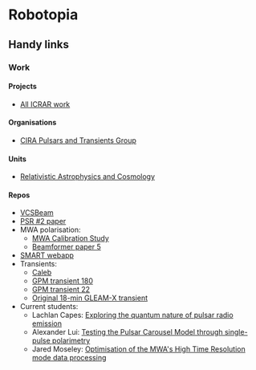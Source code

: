 # Robotopia

<!--
**robotopia/robotopia** is a ✨ _special_ ✨ repository because its `README.md` (this file) appears on your GitHub profile.

Here are some ideas to get you started:

- 🔭 I’m currently working on ...
- 🌱 I’m currently learning ...
- 👯 I’m looking to collaborate on ...
- 🤔 I’m looking for help with ...
- 💬 Ask me about ...
- 📫 How to reach me: ...
- 😄 Pronouns: he/him
-->

## Handy links

### Work

#### Projects

- [All ICRAR work](https://github.com/users/robotopia/projects/1)

#### Organisations

- [CIRA Pulsars and Transients Group](https://github.com/CIRA-Pulsars-and-Transients-Group)

#### Units

- [Relativistic Astrophysics and Cosmology](https://github.com/robotopia/astr3000)

#### Repos

- [VCSBeam](https://github.com/CIRA-Pulsars-and-Transients-Group/vcsbeam)
- [PSR #2 paper](https://github.com/robotopia/j0026-1955-analysis)
- MWA polarisation:
  - [MWA Calibration Study](https://github.com/CIRA-Pulsars-and-Transients-Group/mwa_calibration_study)
  - [Beamformer paper 5](https://github.com/robotopia/paper-bfm5)
- [SMART webapp](https://github.com/ADACS-Australia/SS2020A-RBhat)
- Transients:
  - [Caleb](https://github.com/robotopia/meerkat-long-period-mwa-analysis)
  - [GPM transient 180](https://github.com/nhurleywalker/3Hour-Transient)
  - [GPM transient 22](https://github.com/nhurleywalker/GPMTransient)
  - [Original 18-min GLEAM-X transient](https://github.com/robotopia/natashas_mystery_source)
- Current students:
  - Lachlan Capes: [Exploring the quantum nature of pulsar radio emission](https://github.com/CIRA-Pulsars-and-Transients-Group/3rd-year-project-lachlan-capes)
  - Alexander Lui: [Testing the Pulsar Carousel Model through single-pulse polarimetry](https://github.com/CIRA-Pulsars-and-Transients-Group/3rd-year-project-alexander-lui)
  - Jared Moseley: [Optimisation of the MWA's High Time Resolution mode data processing](https://github.com/CIRA-Pulsars-and-Transients-Group/honours-project-jared-moseley/blob/main/README.md)
